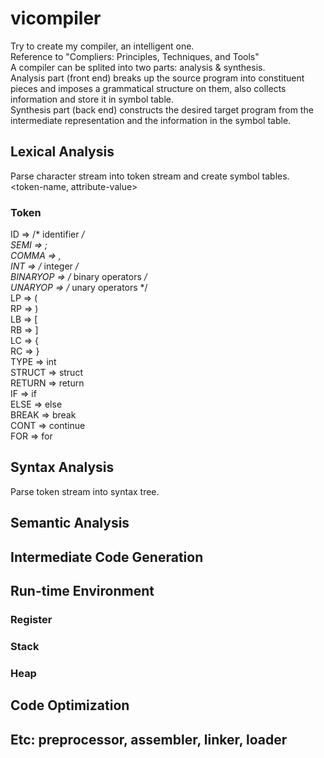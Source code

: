# vicompiler
Try to create my compiler, an intelligent one.  
Reference to "Compliers: Principles, Techniques, and Tools"  
A compiler can be splited into two parts: analysis & synthesis.  
Analysis part (front end) breaks up the source program into constituent pieces and imposes a grammatical structure on them, also collects information and store it in symbol table.  
Synthesis part (back end) constructs the desired target program from the intermediate representation and the information in the symbol table.   

## Lexical Analysis
Parse character stream into token stream and create symbol tables.  
<token-name, attribute-value>  
### Token
ID 			⇒ /* identifier */  
SEMI 		⇒ ;  
COMMA 		⇒ ,  
INT 		⇒ /* integer */  
BINARYOP 	⇒ /* binary operators */  
UNARYOP 	⇒ /* unary operators */  
LP 			⇒ (  
RP 			⇒ )  
LB 			⇒ [  
RB 			⇒ ]  
LC 			⇒ {  
RC 			⇒ }  
TYPE 		⇒ int  
STRUCT 		⇒ struct  
RETURN 		⇒ return  
IF 			⇒ if  
ELSE 		⇒ else  
BREAK 		⇒ break  
CONT 		⇒ continue  
FOR 		⇒ for  


## Syntax Analysis
Parse token stream into syntax tree.

## Semantic Analysis


## Intermediate Code Generation

## Run-time Environment
### Register
### Stack
### Heap

## Code Optimization

## Etc: preprocessor, assembler, linker, loader